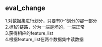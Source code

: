 ## eval_change	
1.对数据集进行划分，只要有0-1划分的那一部分  
2.标1的链路，分为一端是坏的，一端正常  
3.获得相应的feature_list  
4.根据feature_list在两个数据集中读数据  